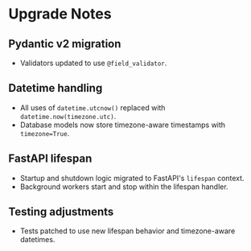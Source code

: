 # Upgrade Notes

## Pydantic v2 migration
- Validators updated to use `@field_validator`.

## Datetime handling
- All uses of `datetime.utcnow()` replaced with `datetime.now(timezone.utc)`.
- Database models now store timezone-aware timestamps with `timezone=True`.

## FastAPI lifespan
- Startup and shutdown logic migrated to FastAPI's `lifespan` context.
- Background workers start and stop within the lifespan handler.

## Testing adjustments
- Tests patched to use new lifespan behavior and timezone-aware datetimes.
